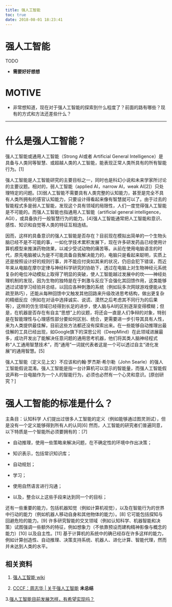 ```yaml
---
title: 强人工智能
toc: true
date: 2018-08-01 18:23:41
---
```

# 强人工智能

TODO

* **需要好好想想**



# MOTIVE

* 非常想知道，现在对于强人工智能的探索到什么程度了？前面的路有哪些？现有的方式和方法还差些什么？





* * *





# 什么是强人工智能？


强人工智能或通用人工智能（Strong AI或者 Artificial General Intelligence）是具备与人类同等智慧、或超越人类的人工智能，能表现正常人类所具有的所有智能行为。[1]

强人工智能是人工智能研究的主要目标之一，同时也是科幻小说和未来学家所讨论的主要议题。相对的，弱人工智能（applied AI，narrow AI，weak AI[2]）只处理特定的问题。[3]弱人工智能不需要具有人类完整的认知能力，甚至是完全不具有人类所拥有的感官认知能力，只要设计得看起来像有智慧就可以了。由于过去的智能程式多是弱人工智能，发现这个具有领域的局限性，人们一度觉得强人工智能是不可能的。而强人工智能也指通用人工智能（artificial general intelligence，AGI），或具备执行一般智慧行为的能力。[4]强人工智能通常把人工智能和意识、感性、知识和自觉等人类的特征互相连结。

因而，这样的具备意识的强人工智能是否存在？目前现在模拟出简单的一个生物头脑已经不是不可能的事，一如化学技术累积发展下，现在许多研发药品已经使用计算机模型来推演药物效果，以减少受试动物的痛苦等。从前在使用电脑语言的时代，原先电脑被认为是不可能具备自我解决能力的，电脑只是看起来聪明，实质上还是按照设计好的规则行事，并不能应付突如其来的状况，仍旧会犯下错误，而近年来从电脑在摩尔定律与神经科学研究的协助下，透过在电脑上对生物神经元系统复杂的电位冲动模拟上取得了明显的突破，使人工智能越过发展中的坎——神经处理机制的发现，因为生物的独特是在于刺激与反应下会强化其回馈作用，这类能够透过试错学习经验并总结，以回应各种刺激的系统（例如玩多次网球游戏便能从生疏至熟巧），还能从每种回馈中又触发其他回路来升级改进思考结构，做出更复杂的精细反应（例如在对话中选择诚实、说谎、漠然之后考虑其不同行为的后果等），这样的仿生领域已经得到长足的进步，使人脑与AI的区别逐渐变得模糊；但是，在机器是否存在有自主“思想”上的议题，将还会一直是人们争辩的对象，特别是在智能理性与心理感性部分要如何区别、统合，更需要进一步引导其具有人性，来为人类提供最佳解，目前这些方法都还没有探索出来。在一些能够自动推理出最佳解的工具已经出现，如Google旗下的深思公司（DeepMind）在此领域进展最多，成功开发出了能解决任意问题的通用思考机器，他们将其类人脑神经程式称“人工通用智慧技术”，而“通用”一词就代表者这是一个可以透过自主“进化发展”的通用智慧。[5]

强人工智能（定义见上文）不应该和约翰·罗杰斯·希尔勒（John Searle）的强人工智能假说混淆。强人工智能是指一台计算机可以显示的智能量，而强人工智能假说声称一台电脑作为一个人的智能行为，必须也必然有一个心灵和意识。[原创研究？]


# 强人工智能的标准是什么？


主条目：认知科学
人们提出过很多人工智能的定义（例如能够通过图灵测试），但是没有一个定义能够得到所有人的认同[6] 然而，人工智能的研究者们普遍同意，以下特质是一个智能所必须要拥有的：[7]




  * 自动推理，使用一些策略来解决问题，在不确定性的环境中作出决策；


  * 知识表示，包括常识知识库；


  * 自动规划；


  * 学习；


  * 使用自然语言进行沟通；


  * 以及，整合以上这些手段来达到同一个的目标；


还有一些重要的能力，包括机器知觉（例如计算机视觉），以及在智能行为的世界中行动的能力（例如机器人移动自身和其他物体的能力）。[8] 它可能包括探知与回避危险的能力。[9] 许多研究智能的交叉领域（例如认知科学、机器智能和决策）试图强调一些额外的特征，例如想象力（不依靠预设而建构精神影像与概念的能力）[10] 以及自主性。[11] 基于计算机的系统中的确已经存在许多这样的能力，例如计算创造性、自动推理、决策支持系统、机器人、进化计算、智能代理，然而并未达到人类的水平。










## 相关资料

1. [强人工智能 wiki](https://zh.wikipedia.org/wiki/%E5%BC%B7%E4%BA%BA%E5%B7%A5%E6%99%BA%E6%85%A7)

2. [CCCF：周志华 | 关于强人工智能](https://www.leiphone.com/news/201801/i3y36GjA4SdwpGuC.html) **未总结**

3.[强人工智能目前发展怎样，有希望实现吗？](https://www.zhihu.com/question/50049187)
